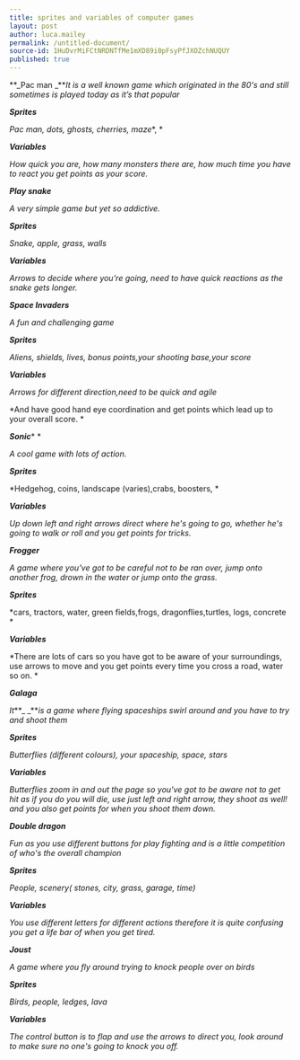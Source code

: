 ```yaml
---
title: sprites and variables of computer games
layout: post
author: luca.mailey
permalink: /untitled-document/
source-id: 1HuDvrMiFCtNRDNTfMe1mXD89i0pFsyPfJXOZchNUQUY
published: true
---
```

**_Pac man _***It is a well known game which originated  in the 80's and still sometimes is played today as it’s that popular*

**_Sprites_**

*Pac man, dots, ghosts, cherries, maze**, *

**_Variables_**

*How quick you are, how many monsters there are, how much time you have to react you get points as your score.*

**_Play snake_**

*A very simple game but yet so addictive.*

**_Sprites_**

*Snake, apple, grass, walls*

**_Variables_**

*Arrows to decide where you're going, need to have quick reactions as the snake gets longer.*

**_Space Invaders_**

*A fun and challenging game*

**_Sprites_**

*Aliens, shields, lives, bonus points,your shooting base,your score*

**_Variables_**

*Arrows for different direction,need to be quick and agile*

*And have good hand eye coordination and get points which lead up to your overall score.  *

**_Sonic_*** *

*A cool game with lots of action.*

**_Sprites_**

*Hedgehog, coins, landscape (varies),crabs, boosters, *

**_Variables_**

*Up down left and right arrows direct where he's going to go, whether he's going to walk or roll and you get points for tricks.*

**_Frogger_**

*A game where you've got to be careful not to be ran over, jump onto another frog, drown in the water or jump onto the grass.*

**_Sprites_**

*cars, tractors, water, green fields,frogs, dragonflies,turtles, logs, concrete      *

**_Variables_**

*There are lots of cars so you have got to be aware of your surroundings, use arrows to move and you get points every time you cross a road, water so on. *

**_Galaga_**

*It***_ _***is a game where flying spaceships swirl around and you have to try and shoot them*

**_Sprites_**

*Butterflies (different colours), your spaceship, space, stars*

**_Variables_**

*Butterflies zoom in and out the page so you've got to be aware not to get hit as if you do you will die, use just left and right arrow, they shoot as well! and you also get points for when you shoot them down.*

**_Double dragon_**

*Fun as you use different buttons for play fighting and is a little competition of who's the overall champion*

**_Sprites_**

*People, scenery( stones, city, grass, garage, time)*

**_Variables_**

*You use different letters for different actions therefore it  is quite confusing you get a life bar of when you get tired.*

**_Joust_**

*A game where you fly around trying to knock people over on birds*

**_Sprites_**

*Birds, people, ledges, lava*

**_Variables_**

*The control button is to flap and use the arrows to direct you, look around to make sure no one's going to knock you off.*

